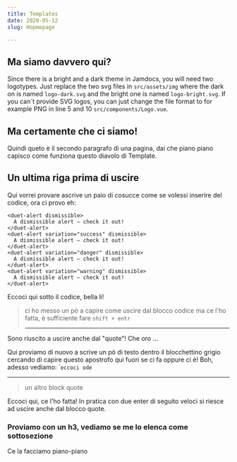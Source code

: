 ```yaml
---
title: Templates
date: 2020-05-12
slug: Hopmepage

---
```

## Ma siamo davvero qui?

Since there is a bright and a dark theme in Jamdocs, you will need two logotypes. Just replace the two svg files in `src/assets/img` where the dark on is named `logo-dark.svg` and the bright one is named `logo-bright.svg`. If you can´t provide SVG logos, you can just change the file format to for example PNG in line 5 and 10 `src/components/Logo.vue`.

## Ma certamente che ci siamo!

Quindi queto è il secondo paragrafo di una pagina, dai che piano piano capisco come funziona questo diavolo di Template.

## Un ultima riga prima di uscire

Qui vorrei provare ascrive un paio di cosucce come se volessi inserire del codice, ora ci provo eh:

    <duet-alert dismissible>
      A dismissible alert — check it out!
    </duet-alert>
    <duet-alert variation="success" dismissible>
      A dismissible alert — check it out!
    </duet-alert>
    <duet-alert variation="danger" dismissible>
      A dismissible alert — check it out!
    </duet-alert>
    <duet-alert variation="warning" dismissible>
      A dismissible alert — check it out!
    </duet-alert>

Eccoci qui sotto il codice, bella li!

> ci ho messo un pò a capire come uscire dal blocco codice ma ce l'ho fatta, è sufficiente fare `shift + entr`
>
> ***

Sono riuscito a uscire anche dal "quote"! Che oro ...

Qui proviamo di nuovo a scrive un pò di testo dentro il blocchettino grigio cercando di capire questo apostrofo qui fuori se ci fa oppure ci è! Boh, adesso vediamo:  \``eccoci ode`

***

> un altro block quote

Eccoci qui, ce l'ho fatta! In pratica con due enter di seguito veloci si riesce ad uscire anche dal blocco quote.

### Proviamo con un h3, vediamo se me lo elenca come sottosezione

Ce la facciamo piano-piano